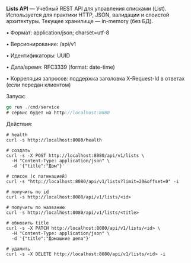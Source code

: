 **Lists API** — Учебный REST API для управления списками (List). Используется для практики HTTP, JSON, валидации и слоистой архитектуры. Текущее хранилище — in-memory (без БД).

•	Формат: application/json; charset=utf-8

•	Версионирование: /api/v1

•	Идентификаторы: UUID

•	Дата/время: RFC3339 (format: date-time)

•	Корреляция запросов: поддержка заголовка X-Request-Id в ответах (если передан клиентом)


Запуск:
```go mod tidy
go run ./cmd/service
# сервис будет на http://localhost:8080
```

Действия:
```
# health
curl -s http://localhost:8080/health

# создать
curl -s -X POST http://localhost:8080/api/v1/lists \
  -H "Content-Type: application/json" \
  -d '{"title":"Дом"}'

# список (с пагинацией)
curl -s "http://localhost:8080/api/v1/lists?limit=20&offset=0" -i

# получить по id
curl -s http://localhost:8080/api/v1/lists/<id>

# получить по названию
curl -s http://localhost:8080/api/v1/lists/<title>

# обновить title
curl -s -X PATCH http://localhost:8080/api/v1/lists/<id> \
  -H "Content-Type: application/json" \
  -d '{"title":"Домашние дела"}'

# удалить
curl -s -X DELETE http://localhost:8080/api/v1/lists/<id> -i
